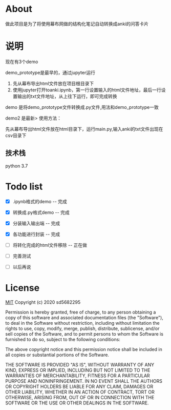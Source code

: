# About

做此项目是为了将使用幕布网做的结构化笔记自动转换成anki的问答卡片


# 说明

现在有3个demo

demo_prototype是最早的，通过jupyter运行
1. 先从幕布导出html文件放在项目根目录下
2. 使用jupyter打开toanki.ipynb，第一行设置输入的html文件地址，最后一行设置输出的txt文件地址，从上往下运行，即可完成转换

demo 是将demo_prototype文件转换成.py文件,用法和demo_prototype一致

demo2  是最新> 使用方法：

先从幕布导出html文件放在html目录下，运行main.py,输入anki的txt文件出现在csv目录下




## 技术栈

python 3.7



# Todo list

- [x] .ipynb格式的demo -- 完成
- [x] 转换成.py格式demo -- 完成
- [x] 分装输入输出端 -- 完成 
- [x] 各功能进行封装 -- 完成
- [ ] 将转化完成的html文件移除 -- 正在做
- [ ] 完善测试
- [ ] 以后再说


# License 

[MIT](https://opensource.org/licenses/MIT)
Copyright (c) 2020 sd5682295

Permission is hereby granted, free of charge, to any person obtaining a copy
of this software and associated documentation files (the "Software"), to deal
in the Software without restriction, including without limitation the rights
to use, copy, modify, merge, publish, distribute, sublicense, and/or sell
copies of the Software, and to permit persons to whom the Software is
furnished to do so, subject to the following conditions:

The above copyright notice and this permission notice shall be included in all
copies or substantial portions of the Software.

THE SOFTWARE IS PROVIDED "AS IS", WITHOUT WARRANTY OF ANY KIND, EXPRESS OR
IMPLIED, INCLUDING BUT NOT LIMITED TO THE WARRANTIES OF MERCHANTABILITY,
FITNESS FOR A PARTICULAR PURPOSE AND NONINFRINGEMENT. IN NO EVENT SHALL THE
AUTHORS OR COPYRIGHT HOLDERS BE LIABLE FOR ANY CLAIM, DAMAGES OR OTHER
LIABILITY, WHETHER IN AN ACTION OF CONTRACT, TORT OR OTHERWISE, ARISING FROM,
OUT OF OR IN CONNECTION WITH THE SOFTWARE OR THE USE OR OTHER DEALINGS IN THE
SOFTWARE.





